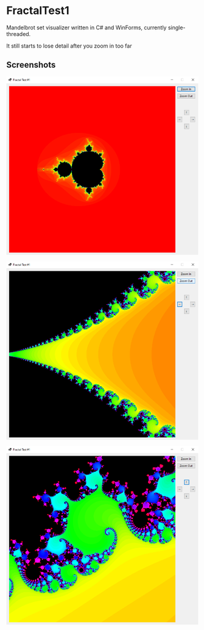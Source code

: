 # FractalTest1

Mandelbrot set visualizer written in C# and WinForms, currently single-threaded.

It still starts to lose detail after you zoom in too far

## Screenshots

![1.png](https://raw.githubusercontent.com/jcv8000/FractalTest1/master/images/1.png?token=ADAI22PL7EAJPZMRTU4WKXLA32EYY)

![2.png](https://raw.githubusercontent.com/jcv8000/FractalTest1/master/images/2.png?token=ADAI22PUGUD6VDZIQCWGK7DA32E2E)

![2.png](https://raw.githubusercontent.com/jcv8000/FractalTest1/master/images/3.png?token=ADAI22PWKGFTU2CM5Q3DUATA32E22)
